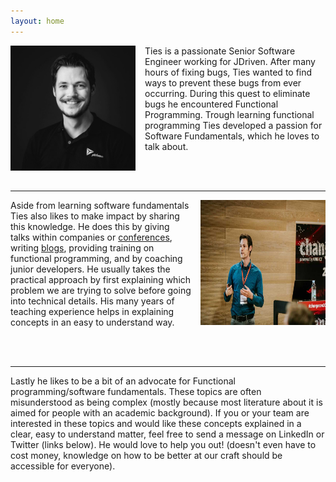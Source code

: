 ```yaml
---
layout: home
---
```

<p>
<img src="assets/img/profile.jpg" style="width:200px;height:200px;float:left;margin-right:15px">
Ties is a passionate Senior Software Engineer working for JDriven. 
After many hours of fixing bugs, Ties wanted to find ways to prevent these bugs from ever occurring.
During this quest to eliminate bugs he encountered Functional Programming. 
Trough learning functional programming Ties developed a passion for Software Fundamentals, which he loves to talk about.
</p>
<br/>
<br/>
<hr/>

<p>
<img src="assets/img/speaking.jpg" style="width:200px;height:200px;float:right;margin-left:15px">
Aside from learning software fundamentals Ties also likes to make impact by sharing this knowledge.
He does this by giving talks within companies or <a href="/talks" title="conferences" alt="conferences">conferences</a>, writing <a href="https://blog.jdriven.com/author/ties-van-de-ven/" target="_blank" title="blogs" alt="blogs">blogs</a>, providing training on functional programming, and by coaching junior developers.
He usually takes the practical approach by first explaining which problem we are trying to solve before going into technical details.
His many years of teaching experience helps in explaining concepts in an easy to understand way.
</p>
<br/>
<br/>
<hr/>
<p>
Lastly he likes to be a bit of an advocate for Functional programming/software fundamentals.
These topics are often misunderstood as being complex (mostly because most literature about it is aimed for people with an academic background).
If you or your team are interested in these topics and would like these concepts explained in a clear, easy to understand matter, feel free to send a message on LinkedIn or Twitter (links below).
He would love to help you out! (doesn't even have to cost money, knowledge on how to be better at our craft should be accessible for everyone).
</p>
